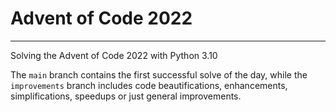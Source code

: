 # Advent of Code 2022
-----
Solving the Advent of Code 2022 with Python 3.10

The `main` branch contains the first successful solve of the day, while the `improvements` branch includes code beautifications, enhancements, simplifications, speedups or just general improvements.
